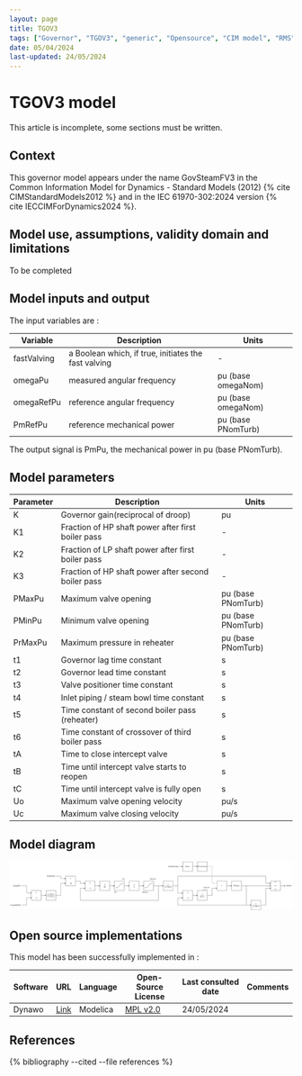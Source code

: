 ```yaml
---
layout: page
title: TGOV3
tags: ["Governor", "TGOV3", "generic", "Opensource", "CIM model", "RMS", "phasor", "MRL4", "Single phase", "GovSteamFV3", "IEC", "dynawo", "#106"]
date: 05/04/2024
last-updated: 24/05/2024
---
```

# TGOV3 model

This article is incomplete, some sections must be written.

## Context

This governor model appears under the name GovSteamFV3 in the Common Information Model for Dynamics - Standard Models (2012) {% cite CIMStandardModels2012 %} and in the IEC 61970-302:2024 version {% cite IECCIMForDynamics2024 %}.

## Model use, assumptions, validity domain and limitations

To be completed

## Model inputs and output

The input variables are :

| Variable | Description | Units |
|-----------|--------------| ------|
|fastValving |a Boolean which, if true, initiates the fast valving|-|
|omegaPu |measured angular frequency | pu (base omegaNom)|
|omegaRefPu |reference angular frequency | pu (base omegaNom)|
|PmRefPu |reference mechanical power | pu (base PNomTurb)|

The output signal is PmPu, the mechanical power in pu (base PNomTurb).

## Model parameters

| Parameter | Description | Units |
|-----------|--------------| ------|
K |Governor gain(reciprocal of droop) |pu|
K1 |Fraction of HP shaft power after first boiler pass|-|
K2 |Fraction of LP shaft power after first boiler pass|-|
K3 |Fraction of HP shaft power after second boiler pass|-|
PMaxPu |Maximum valve opening |pu (base PNomTurb)|
PMinPu |Minimum valve opening |pu (base PNomTurb)|
PrMaxPu |Maximum pressure in reheater |pu (base PNomTurb)|
t1 |Governor lag time constant |s |
t2 |Governor lead time constant |s|
t3 |Valve positioner time constant |s|
t4 |Inlet piping / steam bowl time constant |s|
t5 |Time constant of second boiler pass (reheater) |s|
t6 |Time constant of crossover of third boiler pass |s|
tA |Time to close intercept valve |s|
tB |Time until intercept valve starts to reopen |s|
tC |Time until intercept valve is fully open |s|
Uo |Maximum valve opening velocity |pu/s|
Uc |Maximum valve closing velocity |pu/s|

## Model diagram

<img src="/pages/models/regulations/TGOV3/TGOV3.drawio.svg" alt="TGOV3 diagram">

## Open source implementations

This model has been successfully implemented in :

| Software      | URL | Language | Open-Source License | Last consulted date | Comments |
| ------------- | --- | -------- | ------------------- | ------------------- | -------- |
| Dynawo | [Link](https://github.com/dynawo/dynawo) | Modelica | [MPL v2.0](https://www.mozilla.org/en-US/MPL/2.0/)  | 24/05/2024 |  |

## References

{% bibliography --cited --file references  %}
